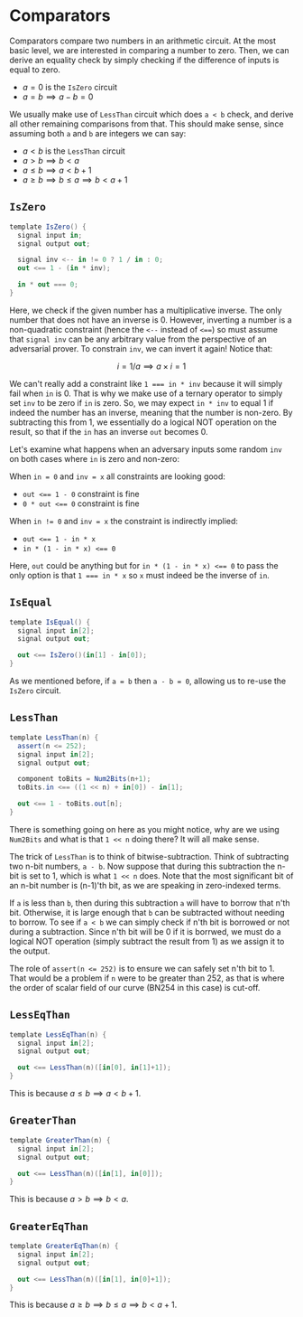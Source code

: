 # Comparators

Comparators compare two numbers in an arithmetic circuit. At the most basic level, we are interested in comparing a number to zero. Then, we can derive an equality check by simply checking if the difference of inputs is equal to zero.

- $a = 0$ is the `IsZero` circuit
- $a = b \implies a-b = 0$

We usually make use of `LessThan` circuit which does `a < b` check, and derive all other remaining comparisons from that. This should make sense, since assuming both `a` and `b` are integers we can say:

- $a < b$ is the `LessThan` circuit
- $a > b \implies b < a$
- $a \leq b \implies a < b+1$
- $a \geq b \implies b \leq a \implies b < a+1$

## `IsZero`

```cs
template IsZero() {
  signal input in;
  signal output out;

  signal inv <-- in != 0 ? 1 / in : 0;
  out <== 1 - (in * inv);

  in * out === 0;
}
```

Here, we check if the given number has a multiplicative inverse. The only number that does not have an inverse is 0. However, inverting a number is a non-quadratic constraint (hence the `<--` instead of `<==`) so must assume that `signal inv` can be any arbitrary value from the perspective of an adversarial prover. To constrain `inv`, we can invert it again! Notice that:

$$
i = 1/a \implies a \times i = 1
$$

We can't really add a constraint like `1 === in * inv` because it will simply fail when `in` is 0. That is why we make use of a ternary operator to simply set `inv` to be zero if `in` is zero. So, we may expect `in * inv` to equal 1 if indeed the number has an inverse, meaning that the number is non-zero. By subtracting this from 1, we essentially do a logical NOT operation on the result, so that if the `in` has an inverse `out` becomes 0.

Let's examine what happens when an adversary inputs some random `inv` on both cases where `in` is zero and non-zero:

When `in = 0` and `inv = x` all constraints are looking good:

- `out <== 1 - 0` constraint is fine
- `0 * out <== 0` constraint is fine

When `in != 0` and `inv = x` the constraint is indirectly implied:

- `out <== 1 - in * x`
- `in * (1 - in * x) <== 0`

Here, `out` could be anything but for `in * (1 - in * x) <== 0` to pass the only option is that `1 === in * x` so `x` must indeed be the inverse of `in`.

## `IsEqual`

```cs
template IsEqual() {
  signal input in[2];
  signal output out;

  out <== IsZero()(in[1] - in[0]);
}
```

As we mentioned before, if `a = b` then `a - b = 0`, allowing us to re-use the `IsZero` circuit.

## `LessThan`

```cs
template LessThan(n) {
  assert(n <= 252);
  signal input in[2];
  signal output out;

  component toBits = Num2Bits(n+1);
  toBits.in <== ((1 << n) + in[0]) - in[1];

  out <== 1 - toBits.out[n];
}
```

There is something going on here as you might notice, why are we using `Num2Bits` and what is that `1 << n` doing there? It will all make sense.

The trick of `LessThan` is to think of bitwise-subtraction. Think of subtracting two n-bit numbers, `a - b`. Now suppose that during this subtraction the n-bit is set to 1, which is what `1 << n` does. Note that the most significant bit of an n-bit number is (n-1)'th bit, as we are speaking in zero-indexed terms.

If `a` is less than `b`, then during this subtraction `a` will have to borrow that n'th bit. Otherwise, it is large enough that `b` can be subtracted without needing to borrow. To see if `a < b` we can simply check if n'th bit is borrowed or not during a subtraction. Since n'th bit will be 0 if it is borrwed, we must do a logical NOT operation (simply subtract the result from 1) as we assign it to the output.

The role of `assert(n <= 252)` is to ensure we can safely set n'th bit to 1. That would be a problem if `n` were to be greater than 252, as that is where the order of scalar field of our curve (BN254 in this case) is cut-off.

## `LessEqThan`

```cs
template LessEqThan(n) {
  signal input in[2];
  signal output out;

  out <== LessThan(n)([in[0], in[1]+1]);
}
```

This is because $a \leq b \implies a < b+1$.

## `GreaterThan`

```cs
template GreaterThan(n) {
  signal input in[2];
  signal output out;

  out <== LessThan(n)([in[1], in[0]]);
}
```

This is because $a > b \implies b < a$.

## `GreaterEqThan`

```cs
template GreaterEqThan(n) {
  signal input in[2];
  signal output out;

  out <== LessThan(n)([in[1], in[0]+1]);
}
```

This is because $a \geq b \implies b \leq a \implies b < a+1$.

